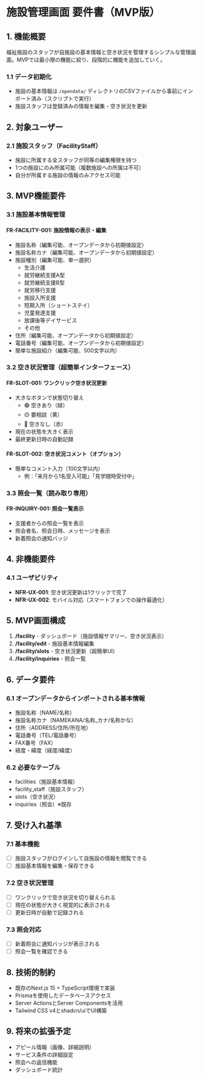 # 施設管理画面 要件書（MVP版）

## 1. 機能概要

福祉施設のスタッフが自施設の基本情報と空き状況を管理するシンプルな管理画面。MVPでは最小限の機能に絞り、段階的に機能を追加していく。

### 1.1 データ初期化
- 施設の基本情報は `/opendata/` ディレクトリのCSVファイルから事前にインポート済み（スクリプトで実行）
- 施設スタッフは登録済みの情報を編集・空き状況を更新

## 2. 対象ユーザー

### 2.1 施設スタッフ（FacilityStaff）
- 施設に所属する全スタッフが同等の編集権限を持つ
- 1つの施設にのみ所属可能（複数施設への所属は不可）
- 自分が所属する施設の情報のみアクセス可能

## 3. MVP機能要件

### 3.1 施設基本情報管理

#### FR-FACILITY-001: 施設情報の表示・編集
- 施設名称（編集可能、オープンデータから初期値設定）
- 施設名称カナ（編集可能、オープンデータから初期値設定）
- 施設種別（編集可能、単一選択）
  - 生活介護
  - 就労継続支援A型
  - 就労継続支援B型
  - 就労移行支援
  - 施設入所支援
  - 短期入所（ショートステイ）
  - 児童発達支援
  - 放課後等デイサービス
  - その他
- 住所（編集可能、オープンデータから初期値設定）
- 電話番号（編集可能、オープンデータから初期値設定）
- 簡単な施設紹介（編集可能、500文字以内）

### 3.2 空き状況管理（超簡単インターフェース）

#### FR-SLOT-001: ワンクリック空き状況更新
- 大きなボタンで状態切り替え
  - 🟢 空きあり（緑）
  - 🟡 要相談（黄）
  - 🔴 空きなし（赤）
- 現在の状態を大きく表示
- 最終更新日時の自動記録

#### FR-SLOT-002: 空き状況コメント（オプション）
- 簡単なコメント入力（100文字以内）
  - 例：「来月から1名受入可能」「見学随時受付中」

### 3.3 照会一覧（読み取り専用）

#### FR-INQUIRY-001: 照会一覧表示
- 支援者からの照会一覧を表示
- 照会者名、照会日時、メッセージを表示
- 新着照会の通知バッジ

## 4. 非機能要件

### 4.1 ユーザビリティ
- **NFR-UX-001**: 空き状況更新は1クリックで完了
- **NFR-UX-002**: モバイル対応（スマートフォンでの操作最適化）

## 5. MVP画面構成

1. **/facility** - ダッシュボード（施設情報サマリー、空き状況表示）
2. **/facility/edit** - 施設基本情報編集
3. **/facility/slots** - 空き状況更新（超簡単UI）
4. **/facility/inquiries** - 照会一覧

## 6. データ要件

### 6.1 オープンデータからインポートされる基本情報
- 施設名称（NAME/名称）
- 施設名称カナ（NAMEKANA/名称_カナ/名称かな）
- 住所（ADDRESS/住所/所在地）
- 電話番号（TEL/電話番号）
- FAX番号（FAX）
- 経度・緯度（経度/緯度）

### 6.2 必要なテーブル
- facilities（施設基本情報）
- facility_staff（施設スタッフ）
- slots（空き状況）
- inquiries（照会）※既存

## 7. 受け入れ基準

### 7.1 基本機能
- [ ] 施設スタッフがログインして自施設の情報を閲覧できる
- [ ] 施設基本情報を編集・保存できる

### 7.2 空き状況管理
- [ ] ワンクリックで空き状況を切り替えられる
- [ ] 現在の状態が大きく視覚的に表示される
- [ ] 更新日時が自動で記録される

### 7.3 照会対応
- [ ] 新着照会に通知バッジが表示される
- [ ] 照会一覧を確認できる

## 8. 技術的制約

- 既存のNext.js 15 + TypeScript環境で実装
- Prismaを使用したデータベースアクセス
- Server ActionsとServer Componentsを活用
- Tailwind CSS v4とshadcn/uiでUI構築

## 9. 将来の拡張予定

- アピール情報（画像、詳細説明）
- サービス条件の詳細設定
- 照会への返信機能
- ダッシュボード統計